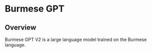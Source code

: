 # Burmese GPT

## Overview
Burmese GPT V2 is a large language model trained on the Burmese language.
